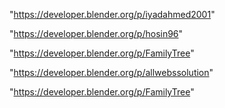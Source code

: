 "https://developer.blender.org/p/iyadahmed2001"

"https://developer.blender.org/p/hosin96"

"https://developer.blender.org/p/FamilyTree"

"https://developer.blender.org/p/allwebssolution"

 
"https://developer.blender.org/p/FamilyTree"


 

